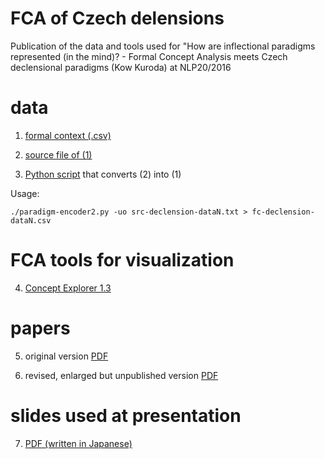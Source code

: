 # FCA of Czech delensions

Publication of the data and tools used for "How are inflectional paradigms represented (in the mind)? - Formal Concept Analysis meets Czech declensional paradigms (Kow Kuroda) at NLP20/2016

# data

1. [formal context (.csv)](fc-declension-data12a.csv)

2. [source file of (1)](src-czech-declension-data12a.txt)

3. [Python script](paradigm-encoder2.py) that converts (2) into (1)

Usage:

`
./paradigm-encoder2.py -uo src-declension-dataN.txt > fc-declension-dataN.csv
`

# FCA tools for visualization

4. [Concept Explorer 1.3](http://conexp.sourceforge.net/)

# papers

5. original version [PDF](https://www.anlp.jp/proceedings/annual_meeting/2016/pdf_dir/D5-3.pdf)

6. revised, enlarged but unpublished version [PDF](https://www.dropbox.com/s/ki84sjjhwx6106q/FCA-meets-cz-declensions-nlp2016-rev2.pdf?dl=0)

# slides used at presentation

7. [PDF (written in Japanese)]()


